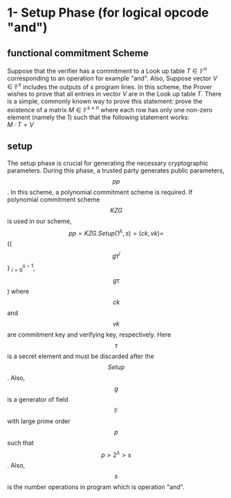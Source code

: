 
# 1- Setup Phase (for logical opcode "and")
##  functional commitment Scheme
 Suppose that the verifier has a commitment to a Look up table $`T\in \mathbb{F}^n`$ corresponding to an operation for example "and". Also, Suppose vector $`V\in \mathbb{F}^s`$ includes the outputs of $`s`$ program lines. In this scheme, the Prover wishes to prove that all entries in vector $`V`$ are in the Look up table $`T`$. There is a simple, commonly known way to prove this statement:
 prove the existence of a matrix $`M\in\mathbb{F}^{s\times n}`$ where each row has only one non-zero element (namely the 1) such that the following statement works:\
 $`M·T=V`$
 
##  setup
The setup phase is crucial for generating the necessary cryptographic parameters. During this phase, a trusted party generates public parameters, $$pp$$. In this scheme, a polynomial commitment scheme is required. If polynomial commitment scheme $$KZG$$ is used in our scheme, $$pp=KZG.Setup(1^{\lambda},s)=(ck,vk)=$$ (&lcub; $$g\tau^i$$ &rcub; $_{i=0}^{s-1}$, $$g \tau$$) where $$ck$$ and $$vk$$ are commitment key and verifying key, respectively. Here $$\tau$$ is a secret element and must be discarded after the $$Setup$$. Also, $$g$$ is a generator of field $$\mathbb{F}$$ with large prime order $$p$$ such that $$p > 2^\lambda > s$$. Also, $$s$$ is the number operations in program which is operation "and".

